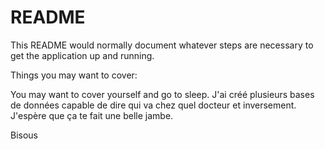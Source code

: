 # README

This README would normally document whatever steps are necessary to get the
application up and running.

Things you may want to cover:

You may want to cover yourself and go to sleep.
J'ai créé plusieurs bases de données capable de dire qui va chez quel docteur et inversement. J'espère que ça te fait une belle jambe.

Bisous
